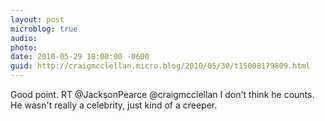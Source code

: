 ```yaml
---
layout: post
microblog: true
audio: 
photo: 
date: 2010-05-29 18:00:00 -0600
guid: http://craigmcclellan.micro.blog/2010/05/30/t15008179809.html
---
```

Good point. RT @JacksonPearce @craigmcclellan I don't think he counts. He wasn't really a celebrity, just kind of a creeper.
